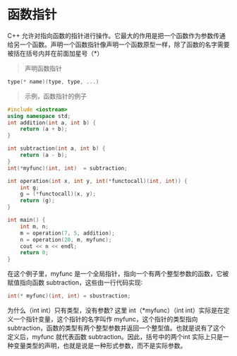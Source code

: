 
&emsp;
# 函数指针

C++ 允许对指向函数的指针进行操作。它最大的作用是把一个函数作为参数传通给另一个函数。声明一个函数指针像声明一个函数原型一样，除了函数的名字需要被括在括号内并在前面加星号（*）

>声明函数指针
```c++
type(* name)(type, type, ...)
```

>示例，函数指针的例子
```c++
#include <iostream>
using namespace std;
int addition(int a, int b) {
    return (a + b);
}

int subtraction(int a, int b) {
    return (a - b);
}
int(*myfunc)(int, int)  = subtraction;

int operation(int x, int y, int(*functocall)(int, int)) {
    int g;
    g = (*functocall)(x, y);
    return (g);
}

int main() {
    int m, n;
    m = operation(7, 5, addition);
    n = operation(20, m, myfunc);
    cout << n << endl;
    return 0;
}
```

在这个例子里，myfunc 是一个全局指针，指向一个有两个整型参数的函数，它被赋值指向函数 subtraction，这些由一行代码实现∶
```c++
int(* myfunc)(int, int) = sbustraction;
```
为什么（int int）只有类型，没有参数? 这里 int（*myfunc）（int int）实际是在定义一个指针变量，这个指针的名字叫作 myfunc，这个指针的类型指向subtraction，函数的类型有两个整型参数并返回一个整型值。也就是说有了这个定义后，myfunc 就代表函数 subtraction。因此，括号中的两个int 实际上只是一种变量类型的声明，也就是说是一种形式参数，而不是实际参数。











